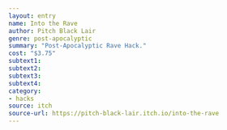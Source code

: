 ```yaml
---
layout: entry 
name: Into the Rave
author: Pitch Black Lair
genre: post-apocalyptic
summary: "Post-Apocalyptic Rave Hack."
cost: "$3.75"
subtext1: 
subtext2: 
subtext3: 
subtext4: 
category:
- hacks
source: itch
source-url: https://pitch-black-lair.itch.io/into-the-rave
---
```

